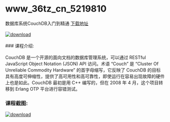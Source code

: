 # www_36tz_cn_5219810
数据库系统CouchDB入门到精通
[下载地址](http://www.36tz.cn/article/5219810 "下载地址")
<br/></br>[![download](http://36tz.cn/muke_img/2021_05_1-20-300x158.png "下载地址")](http://www.36tz.cn/article/5219810 "下载地址")
<br/></br>### 课程介绍:<br/></br>CouchDB 是一个开源的面向文档的数据库管理系统，可以通过 RESTful JavaScript Object Notation (JSON) API 访问。术语 “Couch” 是 “Cluster Of Unreliable Commodity Hardware” 的首字母缩写，它反映了 CouchDB 的目标具有高度可伸缩性，提供了高可用性和高可靠性，即使运行在容易出现故障的硬件上也是如此。CouchDB 最初是用 C++ 编写的，但在 2008 年 4 月，这个项目转移到 Erlang OTP 平台进行容错测试。

### 课程截图:
[![download](http://36tz.cn/muke_img/2021_05_2-23.png "下载地址")](http://www.36tz.cn/article/5219810 "下载地址")
